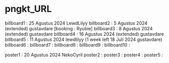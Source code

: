 # pngkt_URL

billboard1 : 25 Agustus 2024 LewdLilyy
billboard2 : 5 Agustus 2024 (extended) gustavdare [booking : Ryubie]
billboard3 : 8 Agustus 2024 (extended) gustavdare
billboard4 : 16 Agustus 2024 (extended) gustavdare
billboard5 : 11 Agustus 2024 lewdlilyy (1 week left 18 Juli 2024 gustavdare)
billboard6 :
billboard7 :
billboard8 :
billboard9 :
billboard10 :

poster1 : 20 Agustus 2024 NekoCyril
poster2 : 
poster3 :
poster4 :
poster5 :

